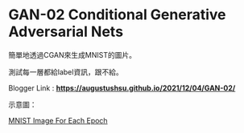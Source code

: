 # GAN-02 Conditional Generative Adversarial Nets

簡單地透過CGAN來生成MNIST的圖片。

測試每一層都給label資訊，跟不給。

Blogger Link : **https://augustushsu.github.io/2021/12/04/GAN-02/**

示意圖：

[MNIST Image For Each Epoch](https://drive.google.com/uc?export=view&id=1dI_MouNltOfcxUUcE5nffVX_4VwimWaf)

